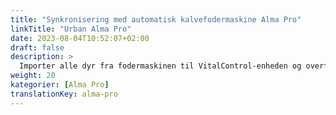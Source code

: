 ```yaml
---
title: "Synkronisering med automatisk kalvefodermaskine Alma Pro"
linkTitle: "Urban Alma Pro"
date: 2023-08-04T10:52:07+02:00
draft: false
description: >
  Importer alle dyr fra fodermaskinen til VitalControl-enheden og overfør registrerede temperaturer, vægte og dyrebedømmelser til fodermaskinen.
weight: 20
kategorier: [Alma Pro]
translationKey: alma-pro
---
```

